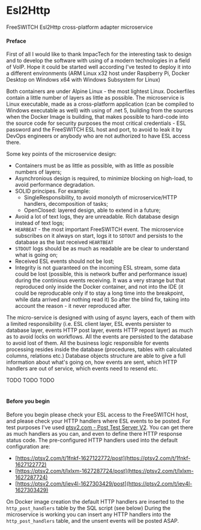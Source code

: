 # Esl2Http
FreeSWITCH Esl2Http cross-platform adapter microservice

#### Preface

First of all I would like to thank ImpacTech for the interesting task to design and to develop the software with using of a modern technologies in a field of VoIP. Hope it could be started well according I've tested to deploy it into a different environments (ARM Linux x32 host under Raspberry Pi, Docker Desktop on Windows x64 with Windows Subsystem for Linux)

Both containers are under Alpine Linux - the most lightest Linux. Dockerfiles contain a little number of layers as little as possible. The microservice is Linux executable, made as a cross-platform application (can be compiled to Windows executable as well) with using of .net 5, building from the sources when the Docker Image is building, that makes possible to hard-code into the source code for security purposes the most critical credentials - ESL password and the FreeSWITCH ESL host and port, to avoid to leak it by DevOps engineers or anybody who are not authorized to have ESL access there.

Some key points of the microservice design:

 - Containers must be as little as possible, with as little as possible numbers of layers;
 - Asynchronious design is required, to minimize blocking on high-load, to avoid performance degradation.
 - SOLID principes. For example:
   - SingleResponsibility, to avoid monolyth of microservice/HTTP handlers, decomposition of tasks;
   - OpenClosed: layered design, able to extend in a future;
 - Avoid a lot of text logs, they are unreadable. Rich database design instead of text logs;
 - `HEARBEAT` - the most important FreeSWITCH event. The microservice subscribes on it always on start, logs it to `SDTOUT` and persists to the database as the last received `HEARTBEAT`
 - `STDOUT` logs should be as much as readable are be clear to understand what is going on;
 - Received ESL events should not be lost;
 - Integrity is not guaranteed on the incoming ESL stream, some data could be lost (possible, this is network buffer and performance issue) during the continious events receiving. It was a very strange but that reproduced only inside the Docker container, and not into the IDE (it could be reproducable only if to stay a long time into the breakpoint, while data arrived and nothing read it) So after the blind fix, taking into account the reason - it never reproduced after.

The micro-service is designed with using of async layers, each of them with a limited responsibility (i.e. ESL client layer, ESL events persister to database layer, events HTTP post layer, events HTTP repost layer) as much as to avoid locks on workflows.
All the events are persisted to the database to avoid lost of them.
All the business logic responsible for events processing resides inside the database (procedures, tables with calculated columns, relations etc.)
Database objects structure are able to give a full information about what's going on, how events are sent, which HTTP handlers are out of service, which events need to resend etc.

TODO TODO TODO
#
#### Before you begin

Before you begin please check your ESL access to the FreeSWITCH host, and please check your HTTP handlers where ESL events to be posted. For test purposes I've used [ptsv2.com - Post Test Server V2](https://ptsv2.com/). You can get there as much handlers as you can, and even to define there HTTP response status code. The pre-configured HTTP handlers used into the default configuration are:

- [https://ptsv2.com/t/1fnkf-1627122772/post](https://ptsv2.com/t/1fnkf-1627122772)
- [https://ptsv2.com/t/lxlxm-1627287724/post](https://ptsv2.com/t/lxlxm-1627287724)
- [https://ptsv2.com/t/iev4l-1627303429/post](https://ptsv2.com/t/iev4l-1627303429)

On Docker image creation the default HTTP handlers are inserted to the `http_post_handlers` table by the SQL script (see below)
During the microservice is working you can insert any HTTP handlers into the `http_post_handlers` table, and the unsent events will be posted ASAP.
